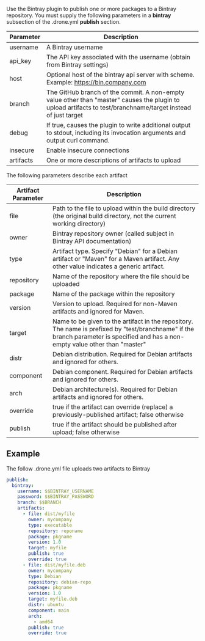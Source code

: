 Use the Bintray plugin to publish one or more packages to a Bintray repository. You must supply the following parameters in a **bintray** subsection of the .drone.yml **publish** section.

Parameter | Description
--------- | -----------
username  | A Bintray username
api_key | The API key associated with the username (obtain from Bintray settings)
host | Optional host of the bintray api server with scheme. Example: https://bin.company.com
branch | The GitHub branch of the commit.  A non-empty value other than "master" causes the plugin to upload artifacts to test/branchname/target instead of just target
debug | If true, causes the plugin to write additional output to stdout, including its invocation arguments and output curl command.
insecure | Enable insecure connections
artifacts | One or more descriptions of artifacts to upload

The following parameters describe each artifact

Artifact Parameter | Description
--------- | -----------
file | Path to the file to upload within the build directory (the original build directory, not the current working directory)
owner | Bintray repository owner (called subject in Bintray API documentation)
type | Artifact type.  Specify "Debian" for a Debian artifact or "Maven" for a Maven artifact.  Any other value indicates a generic artifact.
repository | Name of the repository where the file should be uploaded
package | Name of the package within the repository
version | Version to upload.  Required for non-Maven artifacts and ignored for Maven.
target | Name to be given to the artifact in the repository.  The name is prefixed by "test/branchname" if the branch parameter is specified and has a non-empty value other than "master"
distr | Debian distribution.  Required for Debian artifacts and ignored for others.
component | Debian component.  Required for Debian artifacts and ignored for others.
arch | Debian architecture(s).  Required for Debian artifacts and ignored for others.
override | true if the artifact can override (replace) a previously-published artifact; false otherwise
publish | true if the artifact should be published after upload; false otherwise

## Example

The follow .drone.yml file uploads two artifacts to Bintray

```yaml
publish:
  bintray:
    username: $$BINTRAY_USERNAME
    password: $$BINTRAY_PASSWORD
    branch: $$BRANCH
    artifacts:
      - file: dist/myfile
        owner: mycompany
        type: executable
        repository: reponame
        package: pkgname
        version: 1.0
        target: myfile
        publish: true
        override: true
      - file: dist/myfile.deb
        owner: mycompany
        type: Debian
        repository: debian-repo
        package: pkgname
        version: 1.0
        target: myfile.deb
        distr: ubuntu
        component: main
        arch:
          - amd64
        publish: true
        override: true
```
